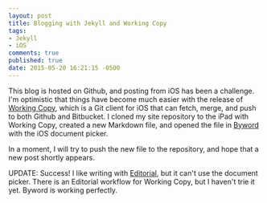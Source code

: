 ```yaml
---
layout: post
title: Blogging with Jekyll and Working Copy
tags:
- Jekyll
- iOS
comments: true
published: true
date: 2015-05-20 16:21:15 -0500 
---
```


This blog is hosted on Github, and posting from iOS has been a challenge. I'm optimistic that things have become much easier with the release of [Working Copy](http://workingcopyapp.com), which is a Git client for iOS that can fetch, merge, and push to both Github and Bitbucket. I cloned my site repository to the iPad with Working Copy, created a new Markdown file, and opened the file in [Byword](http://bywordapp.com) with the iOS document picker. 

In a moment, I will try to push the new file to the repository, and hope that a new post shortly appears.

UPDATE: Success! I like writing with [Editorial](http://omz-software.com/editorial/), but it can't use the document picker. There is an Editorial workflow for Working Copy, but I haven't trie it yet. Byword is working perfectly.